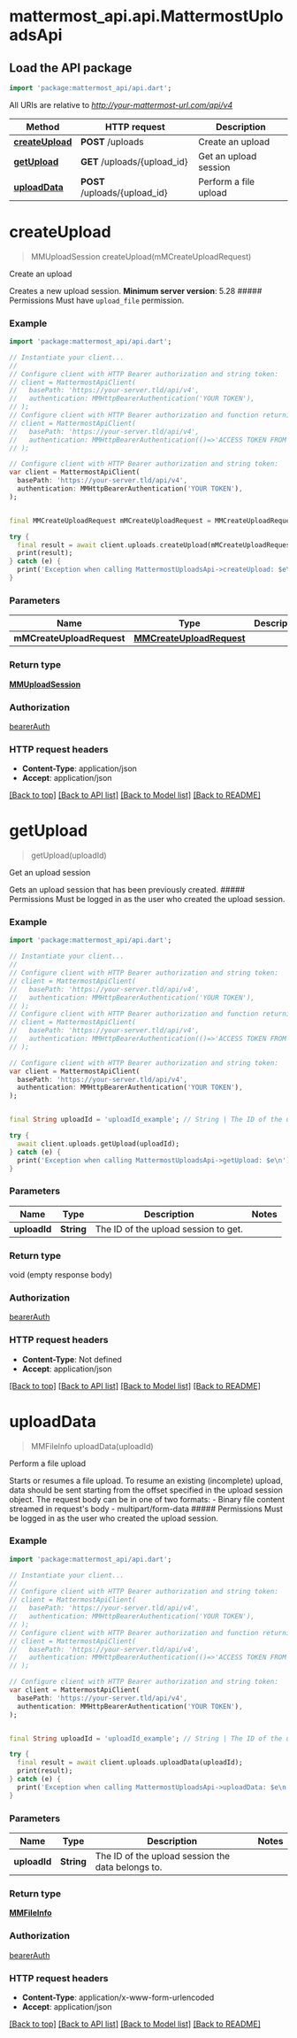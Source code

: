 # mattermost_api.api.MattermostUploadsApi

## Load the API package
```dart
import 'package:mattermost_api/api.dart';
```

All URIs are relative to *http://your-mattermost-url.com/api/v4*

Method | HTTP request | Description
------------- | ------------- | -------------
[**createUpload**](MattermostUploadsApi.md#createupload) | **POST** /uploads | Create an upload
[**getUpload**](MattermostUploadsApi.md#getupload) | **GET** /uploads/{upload_id} | Get an upload session
[**uploadData**](MattermostUploadsApi.md#uploaddata) | **POST** /uploads/{upload_id} | Perform a file upload


# **createUpload**
> MMUploadSession createUpload(mMCreateUploadRequest)

Create an upload

Creates a new upload session.  __Minimum server version__: 5.28 ##### Permissions Must have `upload_file` permission. 

### Example
```dart
import 'package:mattermost_api/api.dart';

// Instantiate your client...
//
// Configure client with HTTP Bearer authorization and string token:
// client = MattermostApiClient(
//   basePath: 'https://your-server.tld/api/v4',
//   authentication: MMHttpBearerAuthentication('YOUR TOKEN'),
// );
// Configure client with HTTP Bearer authorization and function returning a string:
// client = MattermostApiClient(
//   basePath: 'https://your-server.tld/api/v4',
//   authentication: MMHttpBearerAuthentication(()=>'ACCESS TOKEN FROM FUNCTION'),
// );

// Configure client with HTTP Bearer authorization and string token:
var client = MattermostApiClient(
  basePath: 'https://your-server.tld/api/v4',
  authentication: MMHttpBearerAuthentication('YOUR TOKEN'),
);


final MMCreateUploadRequest mMCreateUploadRequest = MMCreateUploadRequest(); // MMCreateUploadRequest | 

try {
  final result = await client.uploads.createUpload(mMCreateUploadRequest);
  print(result);
} catch (e) {
  print('Exception when calling MattermostUploadsApi->createUpload: $e\n');
}

```

### Parameters

Name | Type | Description  | Notes
------------- | ------------- | ------------- | -------------
 **mMCreateUploadRequest** | [**MMCreateUploadRequest**](MMCreateUploadRequest.md)|  | 

### Return type

[**MMUploadSession**](MMUploadSession.md)

### Authorization

[bearerAuth](../GENERATED_README.md#bearerAuth)

### HTTP request headers

 - **Content-Type**: application/json
 - **Accept**: application/json

[[Back to top]](#) [[Back to API list]](../GENERATED_README.md#documentation-for-api-endpoints) [[Back to Model list]](../GENERATED_README.md#documentation-for-models) [[Back to README]](../GENERATED_README.md)

# **getUpload**
> getUpload(uploadId)

Get an upload session

Gets an upload session that has been previously created.  ##### Permissions Must be logged in as the user who created the upload session. 

### Example
```dart
import 'package:mattermost_api/api.dart';

// Instantiate your client...
//
// Configure client with HTTP Bearer authorization and string token:
// client = MattermostApiClient(
//   basePath: 'https://your-server.tld/api/v4',
//   authentication: MMHttpBearerAuthentication('YOUR TOKEN'),
// );
// Configure client with HTTP Bearer authorization and function returning a string:
// client = MattermostApiClient(
//   basePath: 'https://your-server.tld/api/v4',
//   authentication: MMHttpBearerAuthentication(()=>'ACCESS TOKEN FROM FUNCTION'),
// );

// Configure client with HTTP Bearer authorization and string token:
var client = MattermostApiClient(
  basePath: 'https://your-server.tld/api/v4',
  authentication: MMHttpBearerAuthentication('YOUR TOKEN'),
);


final String uploadId = 'uploadId_example'; // String | The ID of the upload session to get.

try {
  await client.uploads.getUpload(uploadId);
} catch (e) {
  print('Exception when calling MattermostUploadsApi->getUpload: $e\n');
}

```

### Parameters

Name | Type | Description  | Notes
------------- | ------------- | ------------- | -------------
 **uploadId** | **String**| The ID of the upload session to get. | 

### Return type

void (empty response body)

### Authorization

[bearerAuth](../GENERATED_README.md#bearerAuth)

### HTTP request headers

 - **Content-Type**: Not defined
 - **Accept**: application/json

[[Back to top]](#) [[Back to API list]](../GENERATED_README.md#documentation-for-api-endpoints) [[Back to Model list]](../GENERATED_README.md#documentation-for-models) [[Back to README]](../GENERATED_README.md)

# **uploadData**
> MMFileInfo uploadData(uploadId)

Perform a file upload

Starts or resumes a file upload.   To resume an existing (incomplete) upload, data should be sent starting from the offset specified in the upload session object.  The request body can be in one of two formats: - Binary file content streamed in request's body - multipart/form-data  ##### Permissions Must be logged in as the user who created the upload session. 

### Example
```dart
import 'package:mattermost_api/api.dart';

// Instantiate your client...
//
// Configure client with HTTP Bearer authorization and string token:
// client = MattermostApiClient(
//   basePath: 'https://your-server.tld/api/v4',
//   authentication: MMHttpBearerAuthentication('YOUR TOKEN'),
// );
// Configure client with HTTP Bearer authorization and function returning a string:
// client = MattermostApiClient(
//   basePath: 'https://your-server.tld/api/v4',
//   authentication: MMHttpBearerAuthentication(()=>'ACCESS TOKEN FROM FUNCTION'),
// );

// Configure client with HTTP Bearer authorization and string token:
var client = MattermostApiClient(
  basePath: 'https://your-server.tld/api/v4',
  authentication: MMHttpBearerAuthentication('YOUR TOKEN'),
);


final String uploadId = 'uploadId_example'; // String | The ID of the upload session the data belongs to.

try {
  final result = await client.uploads.uploadData(uploadId);
  print(result);
} catch (e) {
  print('Exception when calling MattermostUploadsApi->uploadData: $e\n');
}

```

### Parameters

Name | Type | Description  | Notes
------------- | ------------- | ------------- | -------------
 **uploadId** | **String**| The ID of the upload session the data belongs to. | 

### Return type

[**MMFileInfo**](MMFileInfo.md)

### Authorization

[bearerAuth](../GENERATED_README.md#bearerAuth)

### HTTP request headers

 - **Content-Type**: application/x-www-form-urlencoded
 - **Accept**: application/json

[[Back to top]](#) [[Back to API list]](../GENERATED_README.md#documentation-for-api-endpoints) [[Back to Model list]](../GENERATED_README.md#documentation-for-models) [[Back to README]](../GENERATED_README.md)

